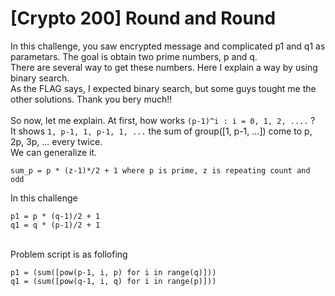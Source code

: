# [Crypto 200] Round and Round  
In this challenge, you saw encrypted message and complicated p1 and q1 as parametars.
The goal is obtain two prime numbers, p and q.  
There are several way to get these numbers. Here I explain a way by using binary search. 
<br />
As the FLAG says, I expected binary search, but some guys tought me the other solutions.
Thank you bery much!!
<br />
<br />
So now, let me explain.
At first, how works `(p-1)^i : i = 0, 1, 2, ....` ?  
It shows `1, p-1, 1, p-1, 1, ...`
the sum of group([1, p-1, ...]) come to p, 2p, 3p, ... every twice.  
We can generalize it.  

```
sum_p = p * (z-1)*/2 + 1 where p is prime, z is repeating count and odd

```

In this challenge
```
p1 = p * (q-1)/2 + 1
q1 = q * (p-1)/2 + 1
```


<br />
Problem script is as follofing  

```
p1 = (sum([pow(p-1, i, p) for i in range(q)]))
q1 = (sum([pow(q-1, i, q) for i in range(p)]))
```
